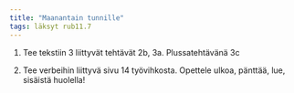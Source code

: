 ```yaml
---
title: "Maanantain tunnille"
tags: läksyt rub11.7
---
```


1. Tee tekstiin 3 liittyvät tehtävät 2b, 3a. Plussatehtävänä 3c

2. Tee verbeihin liittyvä sivu 14 työvihkosta. Opettele ulkoa, pänttää, lue, sisäistä huolella!